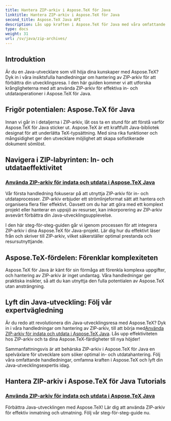 ```yaml
---
title: Hantera ZIP-arkiv i Aspose.TeX för Java
linktitle: Hantera ZIP-arkiv i Aspose.TeX för Java
second_title: Aspose.TeX Java API
description: Lås upp kraften i Aspose.TeX för Java med våra omfattande handledningar om hantering av ZIP-arkiv. Optimera in- och utdataprocesser sömlöst med vägledning.
type: docs
weight: 31
url: /sv/java/zip-archives/
---
```

## Introduktion

Är du en Java-utvecklare som vill höja dina kunskaper med Aspose.TeX? Dyk in i våra insiktsfulla handledningar om hantering av ZIP-arkiv för att förbättra din utvecklingsresa. I den här guiden kommer vi att utforska krångligheterna med att använda ZIP-arkiv för effektiva in- och utdataoperationer i Aspose.TeX för Java.

## Frigör potentialen: Aspose.TeX för Java

Innan vi går in i detaljerna i ZIP-arkiv, låt oss ta en stund för att förstå varför Aspose.TeX för Java sticker ut. Aspose.TeX är ett kraftfullt Java-bibliotek designat för att underlätta TeX-typsättning. Med sina rika funktioner och mångsidighet ger den utvecklare möjlighet att skapa sofistikerade dokument sömlöst.

## Navigera i ZIP-labyrinten: In- och utdataeffektivitet

### [Använda ZIP-arkiv för indata och utdata i Aspose.TeX Java](./zip-archives-input-output/)

Vår första handledning fokuserar på att utnyttja ZIP-arkiv för in- och utdataprocesser. ZIP-arkiv erbjuder ett strömlinjeformat sätt att hantera och organisera flera filer effektivt. Oavsett om du har att göra med ett komplext projekt eller hanterar en uppsjö av resurser, kan inkorporering av ZIP-arkiv avsevärt förbättra din Java-utvecklingsupplevelse.

I den här steg-för-steg-guiden går vi igenom processen för att integrera ZIP-arkiv i dina Aspose.TeX för Java-projekt. Lär dig hur du effektivt läser från och skriver till ZIP-arkiv, vilket säkerställer optimal prestanda och resursutnyttjande.

## Aspose.TeX-fördelen: Förenklar komplexiteten

Aspose.TeX för Java är känt för sin förmåga att förenkla komplexa uppgifter, och hantering av ZIP-arkiv är inget undantag. Våra handledningar ger praktiska insikter, så att du kan utnyttja den fulla potentialen av Aspose.TeX utan ansträngning.

## Lyft din Java-utveckling: Följ vår expertvägledning

Är du redo att revolutionera din Java-utvecklingsresa med Aspose.TeX? Dyk in i våra handledningar om hantering av ZIP-arkiv, till att börja med[Använda ZIP-arkiv för indata och utdata i Aspose.TeX Java](./zip-archives-input-output/). Lås upp effektiviteten hos ZIP-arkiv och ta dina Aspose.TeX-färdigheter till nya höjder!

Sammanfattningsvis är att behärska ZIP-arkiv i Aspose.TeX för Java en spelväxlare för utvecklare som söker optimal in- och utdatahantering. Följ våra omfattande handledningar, omfamna kraften i Aspose.TeX och lyft din Java-utvecklingsexpertis idag.
## Hantera ZIP-arkiv i Aspose.TeX för Java Tutorials
### [Använda ZIP-arkiv för indata och utdata i Aspose.TeX Java](./zip-archives-input-output/)
Förbättra Java-utvecklingen med Aspose.TeX! Lär dig att använda ZIP-arkiv för effektiv inmatning och utmatning. Följ vår steg-för-steg-guide nu.
